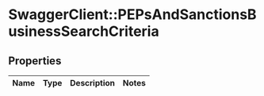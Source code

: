 # SwaggerClient::PEPsAndSanctionsBusinessSearchCriteria

## Properties
Name | Type | Description | Notes
------------ | ------------- | ------------- | -------------


